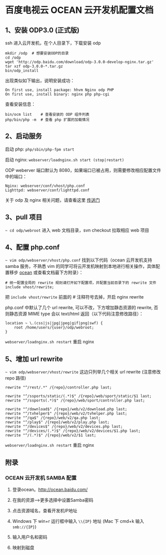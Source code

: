 # 百度电视云 OCEAN 云开发机配置文档

## 1、安装 ODP3.0 (正式版)

ssh 进入云开发机，在个人目录下，下载安装 odp

    mkdir /odp  # 想要安装ODP的目录
    cd /odp
    wget 'http://odp.baidu.com/download/odp-3.0.0-develop-nginx.tar.gz'
    tar xzf odp-3.0.0-*.tar.gz
    bin/odp_install

出现类似如下输出，说明安装成功：

    On first use, install package: hhvm Nginx odp PHP
    On first use, install binary: nginx php php-cgi

查看安装信息：

    bin/ocm list    # 查看安装的 ODP 组件列表
    php/bin/php -m  # 查看 php 扩展的加载情况


## 2、启动服务

启动 php: `php/sbin/php-fpm start`

启动 nginx: `webserver/loadnginx.sh start (stop|restart)`

ODP weberver 端口默认为 8080，如果端口已被占用，则需要修改相应配置文件中的端口：

    Nginx: webserver/conf/vhost/php.conf
    Lighttpd: webserver/conf/lighttpd.conf


关于 odp 及 nginx 相关问题，请查看这里 [传送门](http://man.baidu.com/inf/odp/#参考文档)

## 3、pull 项目

`~ cd odp/webroot` 进入 web 文档目录，svn checkout 拉取相应 web 项目

## 4、配置 php.conf

`~ vim odp/webserver/vhost/php.conf` 找到以下代码（ocean 云开发机支持 samba 服务，不熟悉 vim 的同学可将云开发机映射到本地进行相关操作，具体配置移步 [ocean](http://ocean.baidu.com/) 或查看文档最下方附录）：

    # 统一配置全局的 rewrite 规则请打开如下配置项，并配置当前目录下的 rewrite 文件
    include vhost/rewrite;

把 `include vhost/rewrite` 前面的 # 注释符号去掉，开启 nginx rewrite

php.conf 中默认了几个 url rewrite, 可以不改，下方增加静态资源的 rewrite, 否则静态资源 MIME type 会以 text/html 返回（以下代码注意修改路径）：

    location ~ \.(css|js|jpg|jpeg|gif|png|swf) {
        root /home/users/{user}/odp/webroot;
    }

`webserver/loadnginx.sh restart` 重启 nginx


## 5、增加 url rewrite 

`~ vim odp/webserver/vhost/rewrite` 这边只列举几个相关 url rewrite (注意修改 repo 路径)

    rewrite "^/rest/.*" /{repo}/controller.php last;

    rewrite "^/ssports/static/(.*)$" /{repo}/web/sport/static/$1 last;
    rewrite "^/ssports(.*)$" /{repo}/web/sport/controller.php last;

    rewrite "^/download$" /{repo}/web/v2/download.php last;
    rewrite "^/tvhelper$" /{repo}/web/v2/tvhelper.php last;
    rewrite "^/qa$" /{repo}/web/v2/qa.php last;
    rewrite "^/play$" /{repo}/web/v2/play.php last;
    rewrite "^/devices$" /{repo}/web/v2/devices.php last;
    rewrite "^/devices/(.*)$" /{repo}/web/v2/devices/$1.php last;
    rewrite "^/(.*)$" /{repo}/web/v2/$1 last;

`webserver/loadnginx.sh restart` 重启 nginx


## 附录

### OCEAN 云开发机 SAMBA 配置

1. 登录ocean。http://ocean.baidu.com/

2. 在我的资源—>更多选择中设置Samba密码

3. 点击资源域名，查看开发机IP地址

4. Windows 下 win+r 运行框中输入 `\\{IP}` 地址 (Mac 下 cmd+k 输入 `smb://{IP}`)

5. 输入用户名和密码

6. 映射到磁盘

